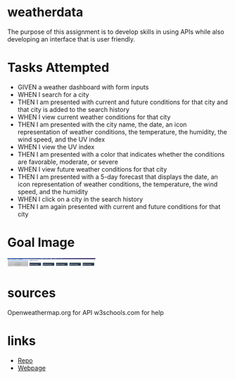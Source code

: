 # weatherdata
The purpose of this assignment is to develop skills in using APIs while also developing an interface that is user friendly. 

# Tasks Attempted 
<ul>
<li>GIVEN a weather dashboard with form inputs</li>
<li>WHEN I search for a city</li>
<li>THEN I am presented with current and future conditions for that city and that city is added to the search history</li>
<li>WHEN I view current weather conditions for that city </li>
<li>THEN I am presented with the city name, the date, an icon representation of weather conditions, the temperature, the humidity, the wind speed, and the UV index</li>
<li>WHEN I view the UV index</li>
<li>THEN I am presented with a color that indicates whether the conditions are favorable, moderate, or severe </li>
<li>WHEN I view future weather conditions for that city </li>
<li>THEN I am presented with a 5-day forecast that displays the date, an icon representation of weather conditions, the temperature, the wind speed, and the humidity </li>
<li>WHEN I click on a city in the search history </li>
<li>THEN I am again presented with current and future conditions for that city</li>
</ul>

# Goal Image 
<img src="assests/06-server-side-apis-homework-demo.png" alt="" width="200" height="20">

# sources 
Openweathermap.org for API 
w3schools.com for help

# links 
<ul>
<li>  <a href="https://github.com/megwatson88/weatherdata"> Repo </li>
<li> Webpage
</ul>